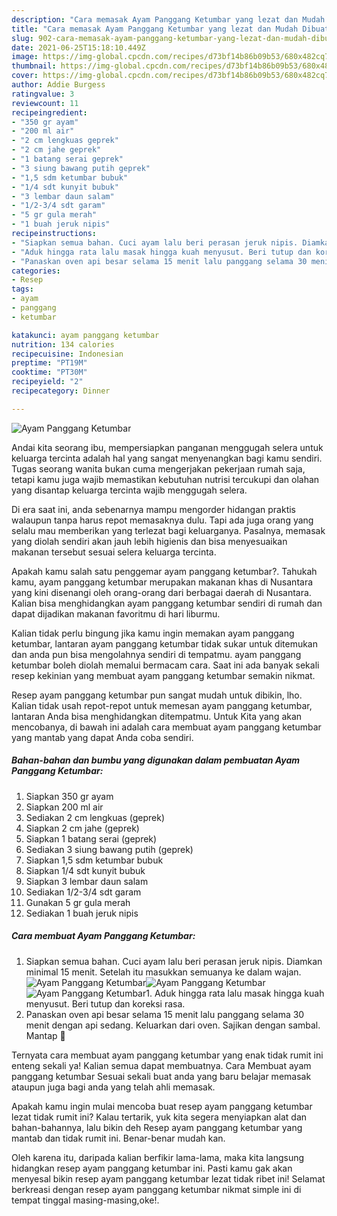 ```yaml
---
description: "Cara memasak Ayam Panggang Ketumbar yang lezat dan Mudah Dibuat"
title: "Cara memasak Ayam Panggang Ketumbar yang lezat dan Mudah Dibuat"
slug: 902-cara-memasak-ayam-panggang-ketumbar-yang-lezat-dan-mudah-dibuat
date: 2021-06-25T15:18:10.449Z
image: https://img-global.cpcdn.com/recipes/d73bf14b86b09b53/680x482cq70/ayam-panggang-ketumbar-foto-resep-utama.jpg
thumbnail: https://img-global.cpcdn.com/recipes/d73bf14b86b09b53/680x482cq70/ayam-panggang-ketumbar-foto-resep-utama.jpg
cover: https://img-global.cpcdn.com/recipes/d73bf14b86b09b53/680x482cq70/ayam-panggang-ketumbar-foto-resep-utama.jpg
author: Addie Burgess
ratingvalue: 3
reviewcount: 11
recipeingredient:
- "350 gr ayam"
- "200 ml air"
- "2 cm lengkuas geprek"
- "2 cm jahe geprek"
- "1 batang serai geprek"
- "3 siung bawang putih geprek"
- "1,5 sdm ketumbar bubuk"
- "1/4 sdt kunyit bubuk"
- "3 lembar daun salam"
- "1/2-3/4 sdt garam"
- "5 gr gula merah"
- "1 buah jeruk nipis"
recipeinstructions:
- "Siapkan semua bahan. Cuci ayam lalu beri perasan jeruk nipis. Diamkan minimal 15 menit. Setelah itu masukkan semuanya ke dalam wajan."
- "Aduk hingga rata lalu masak hingga kuah menyusut. Beri tutup dan koreksi rasa."
- "Panaskan oven api besar selama 15 menit lalu panggang selama 30 menit dengan api sedang. Keluarkan dari oven. Sajikan dengan sambal. Mantap 🤤"
categories:
- Resep
tags:
- ayam
- panggang
- ketumbar

katakunci: ayam panggang ketumbar 
nutrition: 134 calories
recipecuisine: Indonesian
preptime: "PT19M"
cooktime: "PT30M"
recipeyield: "2"
recipecategory: Dinner

---
```



![Ayam Panggang Ketumbar](https://img-global.cpcdn.com/recipes/d73bf14b86b09b53/680x482cq70/ayam-panggang-ketumbar-foto-resep-utama.jpg)

Andai kita seorang ibu, mempersiapkan panganan menggugah selera untuk keluarga tercinta adalah hal yang sangat menyenangkan bagi kamu sendiri. Tugas seorang  wanita bukan cuma mengerjakan pekerjaan rumah saja, tetapi kamu juga wajib memastikan kebutuhan nutrisi tercukupi dan olahan yang disantap keluarga tercinta wajib menggugah selera.

Di era  saat ini, anda sebenarnya mampu mengorder hidangan praktis walaupun tanpa harus repot memasaknya dulu. Tapi ada juga orang yang selalu mau memberikan yang terlezat bagi keluarganya. Pasalnya, memasak yang diolah sendiri akan jauh lebih higienis dan bisa menyesuaikan makanan tersebut sesuai selera keluarga tercinta. 



Apakah kamu salah satu penggemar ayam panggang ketumbar?. Tahukah kamu, ayam panggang ketumbar merupakan makanan khas di Nusantara yang kini disenangi oleh orang-orang dari berbagai daerah di Nusantara. Kalian bisa menghidangkan ayam panggang ketumbar sendiri di rumah dan dapat dijadikan makanan favoritmu di hari liburmu.

Kalian tidak perlu bingung jika kamu ingin memakan ayam panggang ketumbar, lantaran ayam panggang ketumbar tidak sukar untuk ditemukan dan anda pun bisa mengolahnya sendiri di tempatmu. ayam panggang ketumbar boleh diolah memalui bermacam cara. Saat ini ada banyak sekali resep kekinian yang membuat ayam panggang ketumbar semakin nikmat.

Resep ayam panggang ketumbar pun sangat mudah untuk dibikin, lho. Kalian tidak usah repot-repot untuk memesan ayam panggang ketumbar, lantaran Anda bisa menghidangkan ditempatmu. Untuk Kita yang akan mencobanya, di bawah ini adalah cara membuat ayam panggang ketumbar yang mantab yang dapat Anda coba sendiri.

<!--inarticleads1-->

##### Bahan-bahan dan bumbu yang digunakan dalam pembuatan Ayam Panggang Ketumbar:

1. Siapkan 350 gr ayam
1. Siapkan 200 ml air
1. Sediakan 2 cm lengkuas (geprek)
1. Siapkan 2 cm jahe (geprek)
1. Siapkan 1 batang serai (geprek)
1. Sediakan 3 siung bawang putih (geprek)
1. Siapkan 1,5 sdm ketumbar bubuk
1. Siapkan 1/4 sdt kunyit bubuk
1. Siapkan 3 lembar daun salam
1. Sediakan 1/2-3/4 sdt garam
1. Gunakan 5 gr gula merah
1. Sediakan 1 buah jeruk nipis




<!--inarticleads2-->

##### Cara membuat Ayam Panggang Ketumbar:

1. Siapkan semua bahan. Cuci ayam lalu beri perasan jeruk nipis. Diamkan minimal 15 menit. Setelah itu masukkan semuanya ke dalam wajan.
<img src="https://img-global.cpcdn.com/steps/878ae83e9709ad9f/160x128cq70/ayam-panggang-ketumbar-langkah-memasak-1-foto.jpg" alt="Ayam Panggang Ketumbar"><img src="https://img-global.cpcdn.com/steps/c616dc8842b5bc00/160x128cq70/ayam-panggang-ketumbar-langkah-memasak-1-foto.jpg" alt="Ayam Panggang Ketumbar"><img src="https://img-global.cpcdn.com/steps/b67a32d9f9433583/160x128cq70/ayam-panggang-ketumbar-langkah-memasak-1-foto.jpg" alt="Ayam Panggang Ketumbar">1. Aduk hingga rata lalu masak hingga kuah menyusut. Beri tutup dan koreksi rasa.
1. Panaskan oven api besar selama 15 menit lalu panggang selama 30 menit dengan api sedang. Keluarkan dari oven. Sajikan dengan sambal. Mantap 🤤




Ternyata cara membuat ayam panggang ketumbar yang enak tidak rumit ini enteng sekali ya! Kalian semua dapat membuatnya. Cara Membuat ayam panggang ketumbar Sesuai sekali buat anda yang baru belajar memasak ataupun juga bagi anda yang telah ahli memasak.

Apakah kamu ingin mulai mencoba buat resep ayam panggang ketumbar lezat tidak rumit ini? Kalau tertarik, yuk kita segera menyiapkan alat dan bahan-bahannya, lalu bikin deh Resep ayam panggang ketumbar yang mantab dan tidak rumit ini. Benar-benar mudah kan. 

Oleh karena itu, daripada kalian berfikir lama-lama, maka kita langsung hidangkan resep ayam panggang ketumbar ini. Pasti kamu gak akan menyesal bikin resep ayam panggang ketumbar lezat tidak ribet ini! Selamat berkreasi dengan resep ayam panggang ketumbar nikmat simple ini di tempat tinggal masing-masing,oke!.

